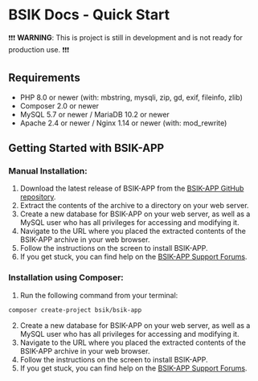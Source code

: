 # BSIK Docs - Quick Start

:exclamation::exclamation::exclamation: **WARNING**: This is project is still in development and is not ready for production use. :exclamation::exclamation::exclamation:


## Requirements
- PHP 8.0 or newer (with: mbstring, mysqli, zip, gd, exif, fileinfo, zlib)
- Composer 2.0 or newer
- MySQL 5.7 or newer / MariaDB 10.2 or newer
- Apache 2.4 or newer / Nginx 1.14 or newer (with: mod_rewrite)

## Getting Started with BSIK-APP

### Manual Installation:
1. Download the latest release of BSIK-APP from the [BSIK-APP GitHub repository](#).
2. Extract the contents of the archive to a directory on your web server.
3. Create a new database for BSIK-APP on your web server, as well as a MySQL user who has all privileges for accessing and modifying it.
4. Navigate to the URL where you placed the extracted contents of the BSIK-APP archive in your web browser.
5. Follow the instructions on the screen to install BSIK-APP.
6. If you get stuck, you can find help on the [BSIK-APP Support Forums](#).

### Installation using Composer:
1. Run the following command from your terminal:
```bash
composer create-project bsik/bsik-app
```
2. Create a new database for BSIK-APP on your web server, as well as a MySQL user who has all privileges for accessing and modifying it.
3. Navigate to the URL where you placed the extracted contents of the BSIK-APP archive in your web browser.
4. Follow the instructions on the screen to install BSIK-APP.
5. If you get stuck, you can find help on the [BSIK-APP Support Forums](#).
